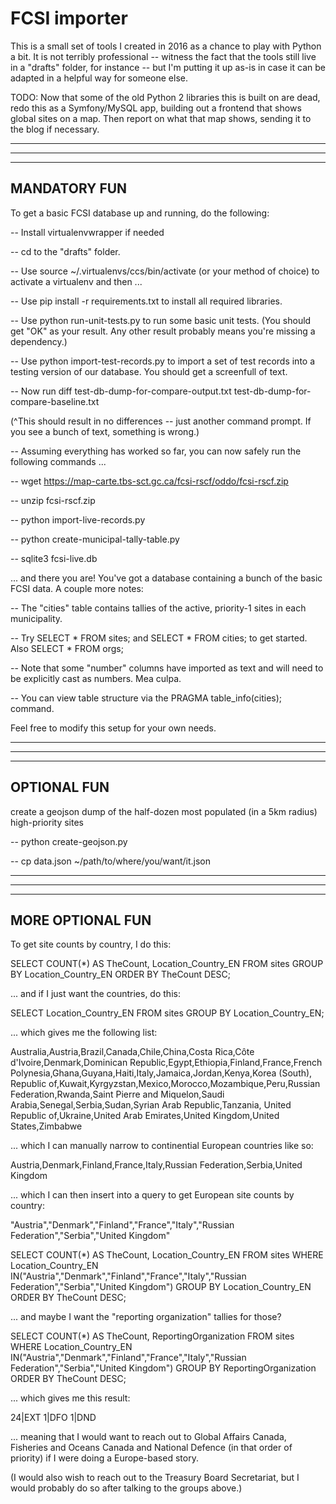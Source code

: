 # FCSI importer

This is a small set of tools I created in 2016 as a chance to play with Python a bit. It is not terribly professional -- witness the fact that the tools still live in a "drafts" folder, for instance -- but I'm putting it up as-is in case it can be adapted in a helpful way for someone else.

TODO: Now that some of the old Python 2 libraries this is built on are dead, redo this as a Symfony/MySQL app, building out a frontend that shows global sites on a map. Then report on what that map shows, sending it to the blog if necessary.

-----------------------------------
-----------------------------------
-----------------------------------

## MANDATORY FUN 

To get a basic FCSI database up and running, do the following:

-- Install virtualenvwrapper if needed

-- cd to the "drafts" folder.

-- Use   source ~/.virtualenvs/ccs/bin/activate  (or your method of choice) to activate a virtualenv and then ... 

-- Use   pip install -r requirements.txt   to install all required libraries. 

-- Use   python run-unit-tests.py   to run some basic unit tests. (You should get "OK" as your result. Any other result probably means you're missing a dependency.)

-- Use   python import-test-records.py   to import a set of test records into a testing version of our database. You should get a screenfull of text.  

-- Now run     diff test-db-dump-for-compare-output.txt test-db-dump-for-compare-baseline.txt

(^This should result in no differences -- just another command prompt. If you see a bunch of text, something is wrong.)

-- Assuming everything has worked so far, you can now safely run the following commands ... 

-- wget https://map-carte.tbs-sct.gc.ca/fcsi-rscf/oddo/fcsi-rscf.zip 

-- unzip fcsi-rscf.zip

-- python import-live-records.py

-- python create-municipal-tally-table.py

-- sqlite3 fcsi-live.db

... and there you are! You've got a database containing a bunch of the basic FCSI data. A couple more notes: 

-- The "cities" table contains tallies of the active, priority-1 sites in each municipality. 

-- Try     SELECT * FROM sites;    and    SELECT * FROM cities;     to get started. Also     SELECT * FROM orgs;

-- Note that some "number" columns have imported as text and will need to be explicitly cast as numbers. Mea culpa. 

-- You can view table structure via the   PRAGMA table_info(cities);    command.

Feel free to modify this setup for your own needs. 



-----------------------------------
-----------------------------------
-----------------------------------

## OPTIONAL FUN

create a geojson dump of the half-dozen most populated (in a 5km radius) high-priority sites

-- python create-geojson.py

-- cp data.json ~/path/to/where/you/want/it.json



-----------------------------------
-----------------------------------
-----------------------------------

## MORE OPTIONAL FUN

To get site counts by country, I do this:

SELECT COUNT(*) AS TheCount, Location_Country_EN FROM sites GROUP BY Location_Country_EN ORDER BY TheCount DESC;

... and if I just want the countries, do this:

SELECT Location_Country_EN FROM sites GROUP BY Location_Country_EN;

... which gives me the following list: 

Australia,Austria,Brazil,Canada,Chile,China,Costa Rica,Côte d'Ivoire,Denmark,Dominican Republic,Egypt,Ethiopia,Finland,France,French Polynesia,Ghana,Guyana,Haiti,Italy,Jamaica,Jordan,Kenya,Korea (South), Republic of,Kuwait,Kyrgyzstan,Mexico,Morocco,Mozambique,Peru,Russian Federation,Rwanda,Saint Pierre and Miquelon,Saudi Arabia,Senegal,Serbia,Sudan,Syrian Arab Republic,Tanzania, United Republic of,Ukraine,United Arab Emirates,United Kingdom,United States,Zimbabwe

... which I can manually narrow to continential European countries like so:

Austria,Denmark,Finland,France,Italy,Russian Federation,Serbia,United Kingdom

... which I can then insert into a query to get European site counts by country: 

"Austria","Denmark","Finland","France","Italy","Russian Federation","Serbia","United Kingdom"

SELECT COUNT(*) AS TheCount, Location_Country_EN FROM sites WHERE Location_Country_EN IN("Austria","Denmark","Finland","France","Italy","Russian Federation","Serbia","United Kingdom") GROUP BY Location_Country_EN ORDER BY TheCount DESC;

... and maybe I want the "reporting organization" tallies for those? 

SELECT COUNT(*) AS TheCount, ReportingOrganization FROM sites WHERE Location_Country_EN IN("Austria","Denmark","Finland","France","Italy","Russian Federation","Serbia","United Kingdom") GROUP BY ReportingOrganization ORDER BY TheCount DESC;

... which gives me this result:

24|EXT
1|DFO
1|DND

... meaning that I would want to reach out to Global Affairs Canada, Fisheries and Oceans Canada and National Defence (in that order of priority) if I were doing a Europe-based story.

(I would also wish to reach out to the Treasury Board Secretariat, but I would probably do so after talking to the groups above.)  





